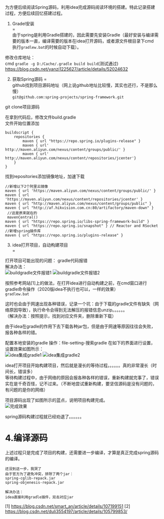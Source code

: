 为方便后续阅读Spring源码，利用idea完成源码阅读环境的搭建。特此记录搭建过程，方便后续回忆搭建过程。

1. Gradel安装  
=  
由于spring是利用Gradle搭建的，因此需要先安装Gradle（最好安装与编译需要的版本一直，编译需要的版本在idea打开源码，或者源文件根目录下cmd 执行`gradlew.bat`的时候自动下载）。

修改仓库地址：  
cmd `gradle -g D:/Cache/.gradle build build`(测试通过)
https://blog.csdn.net/yanzi1225627/article/details/52024632

2. 获取Spring源码
=  
github找到项目源码地址（网上说github地址比较慢，其实也还行，不是那么慢）  
`git@github.com:spring-projects/spring-framework.git`  

git clone项目源码

在拿到代码后，修改文件build.gradle  
文件开始位置添加
```
buildscript {
	repositories {
		maven { url "https://repo.spring.io/plugins-release" }
        maven { url' http://maven.aliyun.com/nexus/content/groups/public/' }
        maven { url' http://maven.aliyun.com/nexus/content/repositories/jcenter'}
	}
}
```  
找到repositories添加镜像地址，加速下载
```
//新增以下2个阿里云镜像
maven { url 'https://maven.aliyun.com/nexus/content/groups/public/' }
maven { url 'https://maven.aliyun.com/nexus/content/repositories/jcenter' }
maven { url "http://maven.aliyun.com/nexus/content/groups/public" }
maven { url "http://af.hikvision.com.cn:80/artifactory/maven-down" }
 //这是原来就在的
 mavenCentral()
maven { url "https://repo.spring.io/libs-spring-framework-build" }
maven { url "https://repo.spring.io/snapshot" } // Reactor and RSocket
//新增spring插件库
maven { url "https://repo.spring.io/plugins-release" }
```  

3. idea打开项目，自动构建项目  
=

打开项目可能出现的问题：
gradle代码报错  
解决办法：  
![buildgradle文件报错1](./image/gradle/buildgradle文件报错解决1.png "buildgradle文件报错")
![buildgradle文件报错2](./image/gradle/buildgradle文件报错解决2.png "buildgradle文件报错")

按照参考网站[1]上的做法，在打开idea进行自动构建之前，在cmd窗口进行gradle命令操作（2020版idea不执行也可以，一样的效果）  
`gradlew.bat`  

这时也会由于网速出现各种错误，记录一个坑：由于下载的gradle文件有缺失（网络原因导致），执行命令会得到无法解压的报错信息unzip。。。。。。  
（解决办法：按照提示，找到对应文件夹，删除重新下载）  

由于idea在gradle的作用下去下载各种jar包，但是由于网速等原因往往会失败，报各种各样的错。  

配置本地安装的gradle
操作：file-setting-搜索gradle
在如下的界面进行设置，设置效果如图所示：  
![idea集成gradle1](./image/gradle/idea集成gradle0.png "idea集成gradle1")
![idea集成gradle2](./image/gradle/idea集成gradle.png "idea集成gradle2")

idea打开项目开始构建项目，然后就是漫长的等待过程。。。。。。真的非常漫长（时间长，错误多）  
等待构建过程中，由于网络的原因会报各种各样的错误，重新构建就完事了，错误实在是千奇百怪，记不过来。（不断地尝试重新构建，要坚信源码是没有问题的，有问题的是你的网络）

项目源码出现了如图所示的蓝点，说明项目构建完成。  
![完成效果](./image/gradle/完成效果.png "完成效果")

spring源码构建过程就已经劝退了。。。。。。

4.编译源码  
=
上述过程只是完成了项目的构建，还需要进一步编译，才算是真正完成spring源码的编译。  



```
还没到这一步，我哭了
由于官方为了避免冲突，排除了两个jar：  
spring-cglib-repack.jar  
spring-objenesis-repack.jar  

解决办法：  
idea直接利用gradle插件，双击对应jar
```  


[1] https://blog.csdn.net/smart_an/article/details/107199151
[2] https://blog.csdn.net/duli3554197/article/details/105799853/